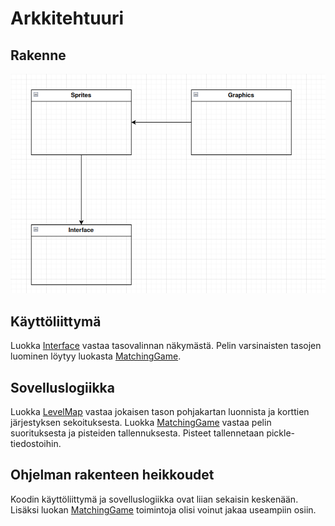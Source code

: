 # Arkkitehtuuri

## Rakenne

![Architecture](../dokumentaatio/kuvat/architecture.png)

## Käyttöliittymä

Luokka [Interface](../src/interface.py) vastaa tasovalinnan näkymästä. Pelin varsinaisten tasojen luominen löytyy luokasta [MatchingGame](../src/run_game.py).

## Sovelluslogiikka 

Luokka [LevelMap](../src/level.py) vastaa jokaisen tason pohjakartan luonnista ja korttien järjestyksen sekoituksesta. Luokka [MatchingGame](../src/run_game.py) vastaa pelin suorituksesta ja pisteiden tallennuksesta. Pisteet tallennetaan pickle-tiedostoihin.

## Ohjelman rakenteen heikkoudet

Koodin käyttöliittymä ja sovelluslogiikka ovat liian sekaisin keskenään. Lisäksi luokan [MatchingGame](../src/run_game.py) toimintoja olisi voinut jakaa useampiin osiin.